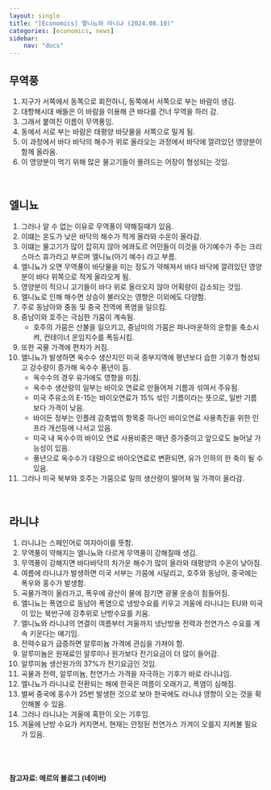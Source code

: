```yaml
---
layout: single
title: "[Economics] 엘니뇨와 라니냐 (2024.08.10)"
categories: [economics, news]
sidebar:
    nav: "docs"
---
```


## 무역풍
1. 지구가 서쪽에서 동쪽으로 회전하니, 동쪽에서 서쪽으로 부는 바람이 생김.
1. 대항해시대 배들은 이 바람을 이용해 큰 바다를 건너 무역을 하러 감.
1. 그래서 붙여진 이름이 무역풍임.
1. 동에서 서로 부는 바람은 태평양 바닷물을 서쪽으로 밀게 됨.
1. 이 과정에서 바다 바닥의 해수가 위로 올라오는 과정에서 바닥에 깔려있던 영양분이 함께 올라옴.
1. 이 영양분이 먹기 위해 많은 물고기들이 몰려드는 어장이 형성되는 것임.

<br/>

## 엘니뇨
1. 그러나 알 수 없는 이유로 무역풍이 약해질때가 있음.
1. 이떄는 온도가 낮은 바닥의 해수가 적게 올라와 수온이 올라감.
1. 이떄는 물고기가 많이 잡히지 않아 에콰도르 어민들이 이것을 아기예수가 주는 크리스마스 휴가라고 부르며 엘니뇨(아기 예수) 라고 부름.
1. 엘니뇨가 오면 무역풍이 바닷물을 미는 정도가 약해져서 바다 바닥에 깔려있던 영양분이 바다 위쪽으로 적게 올라오게 됨.
1. 영양분이 적으니 고기들이 바다 위로 올라오지 않아 어획량이 감소되는 것임.
1. 엘니뇨로 인해 해수면 상승이 불러오는 영향은 이외에도 다양함.
1. 주로 동남아와 중동 및 중국 전역에 폭염을 일으킴.
1. 중남이와 호주는 극심한 가뭄이 계속됨.
    - 호주의 가뭄은 산불을 일으키고, 중남미의 가뭄은 파나마운하의 운항을 축소시켜, 컨테이너 운임지수를 폭등시킴.
1. 또한 곡물 가격에 편차가 커짐.
1. 엘니뇨가 발생하면 옥수수 생산지인 미국 중부지역에 평년보다 습한 기후가 형성되고 강수량이 증가해 옥수수 풍년이 듬.
    - 옥수수의 경우 유가에도 영향을 미침.
    - 옥수수 생산량의 일부는 바이오 연료로 만들어져 기름과 섞여서 주유됨.
    - 미국 주유소의 E-15는 바이오연료가 15% 섞인 기름이라는 뜻으로, 일반 기름보다 가격이 낮음.
    - 바이든 정부는 인플레 감축법의 항목중 하나인 바이오연료 사용촉진을 위한 인프라 개선등에 나서고 있음.
    - 미국 내 옥수수의 바이오 연료 사용비중은 매년 증가중이고 앞으로도 늘어날 가능성이 있음.
    - 풍년으로 옥수수가 대량으로 바이오연료로 변환되면, 유가 인하의 한 축이 될 수 있음.
1. 그러나 미국 북부와 호주는 가뭄으로 밀의 생산량이 떨어져 밀 가격이 올라감.

<br/>

## 라니냐
1. 라니냐는 스페인어로 여자아이를 뜻함.
1. 무역풍이 약해지는 엘니뇨와 다르게 무역풍이 강해질때 생김.
1. 무역풍이 강해지면 바다바닥의 차가운 해수가 많이 올라와 태평양의 수온이 낮아짐.
1. 여름에 라니냐가 발생하면 미국 서부는 가뭄에 시달리고, 호주와 동남아, 중국에는 폭우와 홍수가 발생함.
1. 곡물가격이 올라가고, 폭우에 광산이 물에 잠기면 광물 운송이 힘들어짐.
1. 엘니뇨는 폭염으로 동남아 폭염으로 냉방수요를 키우고 겨울에 라니냐는 EU와 미국이 있는 북반구에 강추위로 난방수요를 키움.
1. 엘니뇨와 라니냐의 연결이 여름부터 겨울까지 냉난방용 전력과 천연가스 수요를 계속 키운다는 얘기임.
1. 전력수요가 급증하면 알루미늄 가격에 관심을 가져야 함.
1. 알루미늄은 원재료인 알루미나 원가보다 전기요금이 더 많이 들어감.
1. 알루미늄 생산원가의 37%가 전기요금인 것임.
1. 곡물과 전력, 알루미늄, 천연가스 가격을 자극하는 기후가 바로 라니냐임.
1. 엘니뇨가 라니냐로 전환되는 해에 한국은 여름이 오래가고, 폭염이 심해짐.
1. 벌써 중국에 홍수가 25번 발생한 것으로 보아 한국에도 라니냐 영향이 오는 것을 확인해볼 수 있음.
1. 그러나 라니냐는 겨울에 혹한이 오는 기후임.
1. 겨울에 난방 수요가 커지면서, 현재는 안정된 천연가스 가겨이 오를지 지켜볼 필요가 있음.


<br/>
<br/>

#### 참고자료: 메르의 블로그 (네이버) 